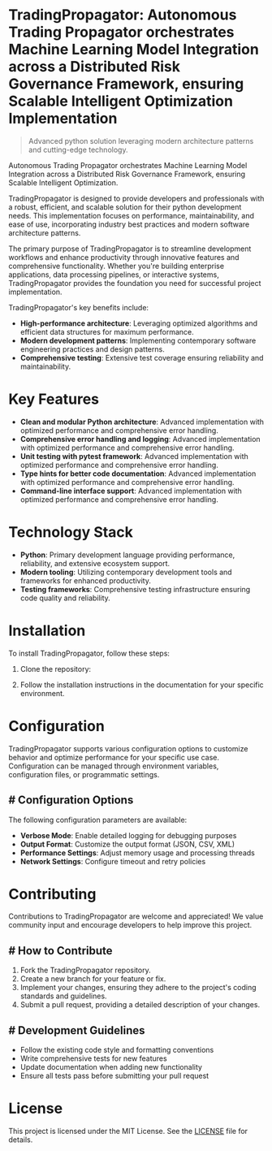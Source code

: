 <!-- fallback_TradingPropagator_20251027002500_41987 -->

# TradingPropagator: Autonomous Trading Propagator orchestrates Machine Learning Model Integration across a Distributed Risk Governance Framework, ensuring Scalable Intelligent Optimization Implementation
> Advanced python solution leveraging modern architecture patterns and cutting-edge technology.

Autonomous Trading Propagator orchestrates Machine Learning Model Integration across a Distributed Risk Governance Framework, ensuring Scalable Intelligent Optimization.

TradingPropagator is designed to provide developers and professionals with a robust, efficient, and scalable solution for their python development needs. This implementation focuses on performance, maintainability, and ease of use, incorporating industry best practices and modern software architecture patterns.

The primary purpose of TradingPropagator is to streamline development workflows and enhance productivity through innovative features and comprehensive functionality. Whether you're building enterprise applications, data processing pipelines, or interactive systems, TradingPropagator provides the foundation you need for successful project implementation.

TradingPropagator's key benefits include:

* **High-performance architecture**: Leveraging optimized algorithms and efficient data structures for maximum performance.
* **Modern development patterns**: Implementing contemporary software engineering practices and design patterns.
* **Comprehensive testing**: Extensive test coverage ensuring reliability and maintainability.

# Key Features

* **Clean and modular Python architecture**: Advanced implementation with optimized performance and comprehensive error handling.
* **Comprehensive error handling and logging**: Advanced implementation with optimized performance and comprehensive error handling.
* **Unit testing with pytest framework**: Advanced implementation with optimized performance and comprehensive error handling.
* **Type hints for better code documentation**: Advanced implementation with optimized performance and comprehensive error handling.
* **Command-line interface support**: Advanced implementation with optimized performance and comprehensive error handling.

# Technology Stack

* **Python**: Primary development language providing performance, reliability, and extensive ecosystem support.
* **Modern tooling**: Utilizing contemporary development tools and frameworks for enhanced productivity.
* **Testing frameworks**: Comprehensive testing infrastructure ensuring code quality and reliability.

# Installation

To install TradingPropagator, follow these steps:

1. Clone the repository:


2. Follow the installation instructions in the documentation for your specific environment.

# Configuration

TradingPropagator supports various configuration options to customize behavior and optimize performance for your specific use case. Configuration can be managed through environment variables, configuration files, or programmatic settings.

## # Configuration Options

The following configuration parameters are available:

* **Verbose Mode**: Enable detailed logging for debugging purposes
* **Output Format**: Customize the output format (JSON, CSV, XML)
* **Performance Settings**: Adjust memory usage and processing threads
* **Network Settings**: Configure timeout and retry policies

# Contributing

Contributions to TradingPropagator are welcome and appreciated! We value community input and encourage developers to help improve this project.

## # How to Contribute

1. Fork the TradingPropagator repository.
2. Create a new branch for your feature or fix.
3. Implement your changes, ensuring they adhere to the project's coding standards and guidelines.
4. Submit a pull request, providing a detailed description of your changes.

## # Development Guidelines

* Follow the existing code style and formatting conventions
* Write comprehensive tests for new features
* Update documentation when adding new functionality
* Ensure all tests pass before submitting your pull request

# License

This project is licensed under the MIT License. See the [LICENSE](https://github.com/weitereigh/TradingPropagator/blob/main/LICENSE) file for details.
